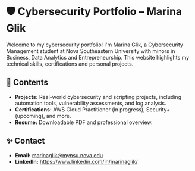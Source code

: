 # 🛡️ Cybersecurity Portfolio – Marina Glik

Welcome to my cybersecurity portfolio! I'm Marina Glik, a Cybersecurity Management student at Nova Southeastern University with minors in Business, Data Analytics and Entrepreneurship. This website highlights my technical skills, certifications and personal projects.

## 📂 Contents

- **Projects:** Real-world cybersecurity and scripting projects, including automation tools, vulnerability assessments, and log analysis.
- **Certifications:** AWS Cloud Practitioner (in progress), Security+ (upcoming), and more.
- **Resume:** Downloadable PDF and professional overview.


## ✨ Contact

- **Email:** marinaglik@mynsu.nova.edu
- **LinkedIn:** https://www.linkedin.com/in/marinaglik/

